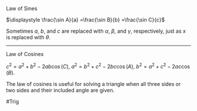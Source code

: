 Law of Sines 

$\displaystyle \frac{\sin A}{a} =\frac{\sin B}{b} =\frac{\sin C}{c}$

Sometimes $a$, $b$, and $c$ are replaced with $\alpha$, $\beta$, and $\gamma$, respectively, just as $x$ is replaced with $\theta$.

---

Law of Cosines

$c^{2}=a^{2}+b^{2}-2ab\cos(C)$,
$a^{2}=b^{2}+c^{2}-2bc\cos (A)$,
$b^{2}=a^{2}+c^{2}-2ac\cos(B)$.

The law of cosines is useful for solving a triangle when all three sides or two sides and their included angle are given. 

#Trig 